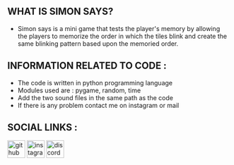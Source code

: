 ## WHAT IS SIMON SAYS?
-  Simon says is a mini game that tests the player's memory by allowing 
   the players to memorize the order in which the tiles blink and create 
   the same blinking pattern based upon the memoried order.

## INFORMATION RELATED TO CODE : 
-  The code is written in python programming language
-  Modules used are : pygame, random, time
-  Add the two sound files in the same path as the code
-  If there is any problem contact me on instagram or mail

## SOCIAL LINKS :
[<img src='https://cdn.jsdelivr.net/npm/simple-icons@3.0.1/icons/github.svg' alt='github' height='40'>](https://github.com/eternallyshadow)
[<img src='https://cdn.jsdelivr.net/npm/simple-icons@3.0.1/icons/instagram.svg' alt='instagram' height='40'>](https://www.instagram.com/eternallyshadow/)
[<img src='https://cdn.jsdelivr.net/npm/simple-icons@3.0.1/icons/discord.svg' alt='discord' height='40'>](https://discord.gg/kkq5F6jC5e) 
